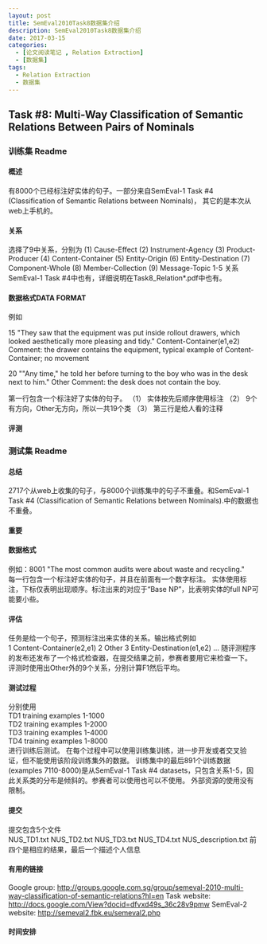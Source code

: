 ```yaml
---
layout: post
title: SemEval2010Task8数据集介绍
description: SemEval2010Task8数据集介绍
date: 2017-03-15
categories: 
  - [论文阅读笔记 , Relation Extraction]
  - [数据集]
tags:
  - Relation Extraction
  - 数据集
---
```


## Task \#8: Multi-Way Classification of Semantic Relations Between Pairs of Nominals

### 训练集 Readme

#### 概述
有8000个已经标注好实体的句子。一部分来自SemEval-1 Task #4 (Classification of Semantic Relations between Nominals)，
其它的是本次从web上手机的。

#### 关系
选择了9中关系，分别为
(1) Cause-Effect
(2) Instrument-Agency
(3) Product-Producer
(4) Content-Container
(5) Entity-Origin
(6) Entity-Destination
(7) Component-Whole
(8) Member-Collection
(9) Message-Topic
1-5 关系SemEval-1 Task #4中也有，详细说明在Task8_Relation*.pdf中也有。

#### 数据格式DATA FORMAT
例如  

15 "They saw that the <e1>equipment</e1> was put inside rollout <e2>drawers</e2>, which looked aesthetically more pleasing and tidy."
Content-Container(e1,e2)
Comment: the drawer contains the equipment, typical example of Content-Container; no movement

20 ""Any time," he told her before turning to the <e1>boy</e1> who was in the <e2>desk</e2> next to him."
Other
Comment: the desk does not contain the boy.

第一行包含一个标注好了实体的句子。
（1） 实体按先后顺序使用<e1></e1><e2></e2>标注
（2） 9个有方向，Other无方向，所以一共19个类
（3） 第三行是给人看的注释

#### 评测

### 测试集 Readme

#### 总结
2717个从web上收集的句子，与8000个训练集中的句子不重叠。和SemEval-1 Task #4 (Classification of Semantic Relations between Nominals).中的数据也不重叠。

#### 重要

#### 数据格式  
例如：8001    "The most common <e1>audits</e1> were about <e2>waste</e2> and recycling."  
每一行包含一个标注好实体的句子，并且在前面有一个数字标注。
实体使用<e1></e1><e2></e2>标注，下标仅表明出现顺序。标注出来的对应于“Base NP”，比表明实体的full NP可能要小些。

#### 评估
任务是给一个句子，预测标注出来实体的关系。输出格式例如  
1 Content-Container(e2,e1)
2 Other
3 Entity-Destination(e1,e2)
...
随评测程序的发布还发布了一个格式检查器，在提交结果之前，参赛者要用它来检查一下。
评测时使用出Other外的9个关系，分别计算F1然后平均。

#### 测试过程
分别使用  
TD1   training examples 1-1000  
TD2   training examples 1-2000  
TD3   training examples 1-4000  
TD4   training examples 1-8000  
进行训练后测试。
在每个过程中可以使用训练集训练，进一步开发或者交叉验证，但不能使用该阶段训练集外的数据。
训练集中的最后891个训练数据(examples 7110-8000)是从SemEval-1 Task #4 datasets，只包含关系1-5，因此关系类的分布是倾斜的。参赛者可以使用也可以不使用。
外部资源的使用没有限制。

#### 提交
提交包含5个文件  
 NUS_TD1.txt
 NUS_TD2.txt
 NUS_TD3.txt
 NUS_TD4.txt
 NUS_description.txt
前四个是相应的结果，最后一个描述个人信息

#### 有用的链接
Google group: http://groups.google.com.sg/group/semeval-2010-multi-way-classification-of-semantic-relations?hl=en
Task website: http://docs.google.com/View?docid=dfvxd49s_36c28v9pmw
SemEval-2 website: http://semeval2.fbk.eu/semeval2.php

#### 时间安排
